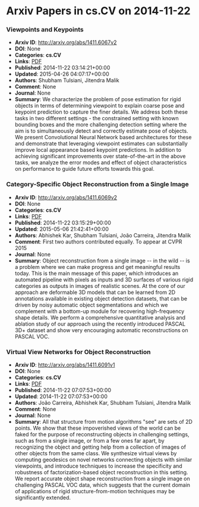 # Arxiv Papers in cs.CV on 2014-11-22
### Viewpoints and Keypoints
- **Arxiv ID**: http://arxiv.org/abs/1411.6067v2
- **DOI**: None
- **Categories**: **cs.CV**
- **Links**: [PDF](http://arxiv.org/pdf/1411.6067v2)
- **Published**: 2014-11-22 03:14:21+00:00
- **Updated**: 2015-04-26 04:07:17+00:00
- **Authors**: Shubham Tulsiani, Jitendra Malik
- **Comment**: None
- **Journal**: None
- **Summary**: We characterize the problem of pose estimation for rigid objects in terms of determining viewpoint to explain coarse pose and keypoint prediction to capture the finer details. We address both these tasks in two different settings - the constrained setting with known bounding boxes and the more challenging detection setting where the aim is to simultaneously detect and correctly estimate pose of objects. We present Convolutional Neural Network based architectures for these and demonstrate that leveraging viewpoint estimates can substantially improve local appearance based keypoint predictions. In addition to achieving significant improvements over state-of-the-art in the above tasks, we analyze the error modes and effect of object characteristics on performance to guide future efforts towards this goal.



### Category-Specific Object Reconstruction from a Single Image
- **Arxiv ID**: http://arxiv.org/abs/1411.6069v2
- **DOI**: None
- **Categories**: **cs.CV**
- **Links**: [PDF](http://arxiv.org/pdf/1411.6069v2)
- **Published**: 2014-11-22 03:15:29+00:00
- **Updated**: 2015-05-06 21:42:41+00:00
- **Authors**: Abhishek Kar, Shubham Tulsiani, João Carreira, Jitendra Malik
- **Comment**: First two authors contributed equally. To appear at CVPR 2015
- **Journal**: None
- **Summary**: Object reconstruction from a single image -- in the wild -- is a problem where we can make progress and get meaningful results today. This is the main message of this paper, which introduces an automated pipeline with pixels as inputs and 3D surfaces of various rigid categories as outputs in images of realistic scenes. At the core of our approach are deformable 3D models that can be learned from 2D annotations available in existing object detection datasets, that can be driven by noisy automatic object segmentations and which we complement with a bottom-up module for recovering high-frequency shape details. We perform a comprehensive quantitative analysis and ablation study of our approach using the recently introduced PASCAL 3D+ dataset and show very encouraging automatic reconstructions on PASCAL VOC.



### Virtual View Networks for Object Reconstruction
- **Arxiv ID**: http://arxiv.org/abs/1411.6091v1
- **DOI**: None
- **Categories**: **cs.CV**
- **Links**: [PDF](http://arxiv.org/pdf/1411.6091v1)
- **Published**: 2014-11-22 07:07:53+00:00
- **Updated**: 2014-11-22 07:07:53+00:00
- **Authors**: João Carreira, Abhishek Kar, Shubham Tulsiani, Jitendra Malik
- **Comment**: None
- **Journal**: None
- **Summary**: All that structure from motion algorithms "see" are sets of 2D points. We show that these impoverished views of the world can be faked for the purpose of reconstructing objects in challenging settings, such as from a single image, or from a few ones far apart, by recognizing the object and getting help from a collection of images of other objects from the same class. We synthesize virtual views by computing geodesics on novel networks connecting objects with similar viewpoints, and introduce techniques to increase the specificity and robustness of factorization-based object reconstruction in this setting. We report accurate object shape reconstruction from a single image on challenging PASCAL VOC data, which suggests that the current domain of applications of rigid structure-from-motion techniques may be significantly extended.



